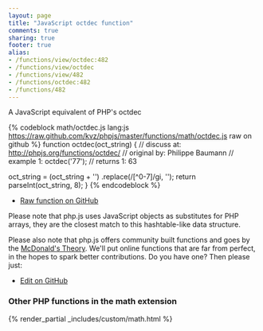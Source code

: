 ```yaml
---
layout: page
title: "JavaScript octdec function"
comments: true
sharing: true
footer: true
alias:
- /functions/view/octdec:482
- /functions/view/octdec
- /functions/view/482
- /functions/octdec:482
- /functions/482
---
```

<!-- Generated by Rakefile:build -->
A JavaScript equivalent of PHP's octdec

{% codeblock math/octdec.js lang:js https://raw.github.com/kvz/phpjs/master/functions/math/octdec.js raw on github %}
function octdec(oct_string) {
  //  discuss at: http://phpjs.org/functions/octdec/
  // original by: Philippe Baumann
  //   example 1: octdec('77');
  //   returns 1: 63

  oct_string = (oct_string + '')
    .replace(/[^0-7]/gi, '');
  return parseInt(oct_string, 8);
}
{% endcodeblock %}

 - [Raw function on GitHub](https://github.com/kvz/phpjs/blob/master/functions/math/octdec.js)

Please note that php.js uses JavaScript objects as substitutes for PHP arrays, they are 
the closest match to this hashtable-like data structure. 

Please also note that php.js offers community built functions and goes by the 
[McDonald's Theory](https://medium.com/what-i-learned-building/9216e1c9da7d). We'll put online 
functions that are far from perfect, in the hopes to spark better contributions. 
Do you have one? Then please just: 

 - [Edit on GitHub](https://github.com/kvz/phpjs/edit/master/functions/math/octdec.js)


### Other PHP functions in the math extension
{% render_partial _includes/custom/math.html %}
